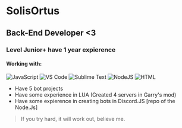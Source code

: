 # SolisOrtus
  ## Back-End Developer <3
### Level Junior+ have 1 year expierence
#### Working with:
![JavaScript](https://img.shields.io/badge/-JavaScript-%23F7DF1C?style=flat-square&logo=javascript&logoColor=000000&labelColor=%23F7DF1C&color=%23FFCE5A)
![VS Code](https://img.shields.io/badge/-VSCode-%23007ACC?style=flat-square&logo=visual-studio-code)
![Sublime Text](https://img.shields.io/badge/-Sublime-8c4d04?style=flat-square&logo=sublime-text)
![NodeJS](https://img.shields.io/badge/-Nodejs-43853d?style=flat-square&logo=Node.js&logoColor=white)
![HTML](https://img.shields.io/badge/-HTML-FA8072?logo=html5)





- Have 5 bot projects
- Have some experience in LUA (Created 4 servers in Garry's mod) 
- Have some expierence in creating bots in Discord.JS [repo of the Node.Js]

> If you try hard, it will work out, believe me.

